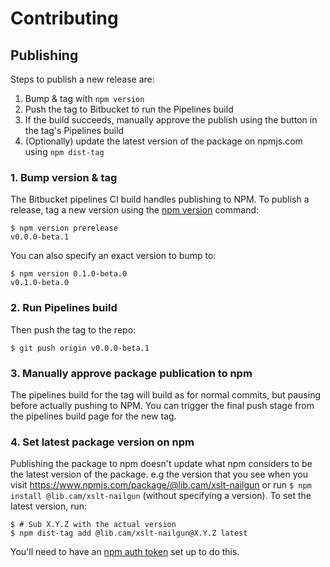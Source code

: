 # Contributing

## Publishing

Steps to publish a new release are:

1. Bump & tag with `npm version`
2. Push the tag to Bitbucket to run the Pipelines build
3. If the build succeeds, manually approve the publish using the button in the tag's Pipelines build
4. (Optionally) update the latest version of the package on npmjs.com using `npm dist-tag`


### 1. Bump version & tag

The Bitbucket pipelines CI build handles publishing to NPM. To publish a release, tag a new version using the [npm version][npm-version] command:

[npm-version]: https://docs.npmjs.com/cli/version

```commandline
$ npm version prerelease
v0.0.0-beta.1
```

You can also specify an exact version to bump to:

```commandline
$ npm version 0.1.0-beta.0
v0.1.0-beta.0
```

### 2. Run Pipelines build

Then push the tag to the repo:

```commandline
$ git push origin v0.0.0-beta.1
```

### 3. Manually approve package publication to npm

The pipelines build for the tag will build as for normal commits, but pausing before actually pushing to NPM. You can trigger the final push stage from the pipelines build page for the new tag.

### 4. Set latest package version on npm

Publishing the package to npm doesn't update what npm considers to be the latest version of the package. e.g the version that you see when you visit https://www.npmjs.com/package/@lib.cam/xslt-nailgun or run `$ npm install @lib.cam/xslt-nailgun` (without specifying a version). To set the latest version, run:

```commandline
$ # Sub X.Y.Z with the actual version
$ npm dist-tag add @lib.cam/xslt-nailgun@X.Y.Z latest
```

You'll need to have an [npm auth token](https://docs.npmjs.com/using-private-packages-in-a-ci-cd-workflow) set up to do this.
